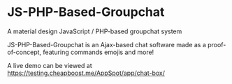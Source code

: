 # JS-PHP-Based-Groupchat
A material design JavaScript / PHP-based groupchat system

JS-PHP-Based-Groupchat is an Ajax-based chat software made as a proof-of-concept, featuring commands emojis and more!

A live demo can be viewed at https://testing.cheapboost.me/AppSpot/app/chat-box/
